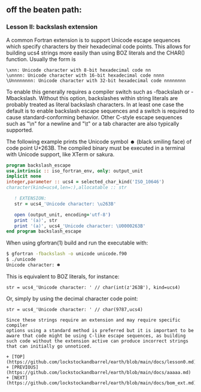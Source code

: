 ## off the beaten path:
### Lesson II: backslash extension

A common Fortran extension is to support Unicode escape sequences which
specify characters by their hexadecimal code points.  This allows for
building ucs4 strings more easily than using BOZ literals and the CHAR()
function. Usually the form is

    \xnn: Unicode character with 8-bit hexadecimal code nn
    \unnnn: Unicode character with 16-bit hexadecimal code nnnn
    \Unnnnnnnn: Unicode character with 32-bit hexadecimal code nnnnnnnn 

To enable this generally requires a compiler switch such as -fbackslash
or -Mbackslash. Without this option, backslashes within string literals
are probably treated as literal backslash characters. In at least one
case the default is to enable backslash escape sequences and a switch
is required to cause standard-conforming behavior. Other C-style escape
sequences such as "\n" for a newline and "\t" or a tab character are
also typically supported.

The following example prints the Unicode symbol ☻ (black smiling face)
of code point U+263B. The compiled binary must be executed in a terminal
with Unicode support, like XTerm or sakura.

```fortran
program backslash_escape 
use,intrinsic :: iso_fortran_env, only: output_unit
implicit none
integer,parameter :: ucs4 = selected_char_kind('ISO_10646')
character(kind=ucs4,len=:),allocatable :: str

   ! EXTENSION:
   str = ucs4_'Unicode character: \u263B'

   open (output_unit, encoding='utf-8')
   print '(a)', str
   print '(a)', ucs4_'Unicode character: \U0000263B'
end program backslash_escape 
```

When using gfortran(1) build and run the executable with:
```bash
$ gfortran -fbackslash -o unicode unicode.f90
$ ./unicode
Unicode character: ☻
```

This is equivalent to BOZ literals, for instance:
```text
str = ucs4_'Unicode character: ' // char(int(z'263B'), kind=ucs4)
```
Or, simply by using the decimal character code point:

```text
str = ucs4_'Unicode character: ' // char(9787,ucs4)

Since these strings require an extension and may require specific compiler
options using a standard method is preferred but it is important to be
aware that code might be using C-like escape sequences, as building
such code without the extension active can produce incorrect strings
that can initially go unnoticed.

+ [TOP](https://github.com/lockstockandbarrel/earth/blob/main/docs/lesson0.md)
+ [PREVIOUS](https://github.com/lockstockandbarrel/earth/blob/main/docs/aaaaa.md)
+ [NEXT](https://github.com/lockstockandbarrel/earth/blob/main/docs/bom_ext.md)

